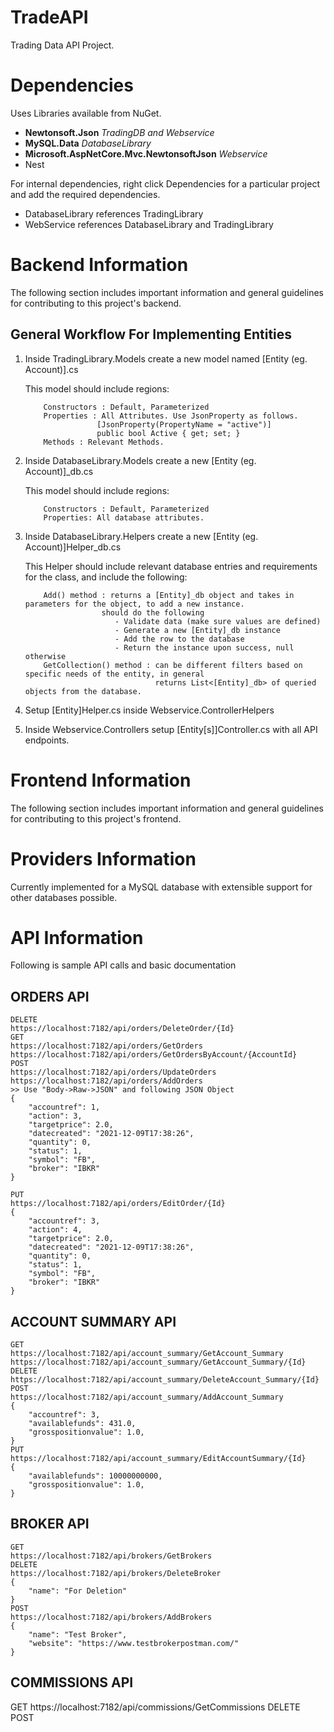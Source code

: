 # TradeAPI
Trading Data API Project.

# Dependencies
Uses Libraries available from NuGet.
- **Newtonsoft.Json**   *TradingDB and Webservice*
- **MySQL.Data**    *DatabaseLibrary*
- **Microsoft.AspNetCore.Mvc.NewtonsoftJson** *Webservice*
- Nest

For internal dependencies, right click Dependencies for a particular project and add the required dependencies.
- DatabaseLibrary references TradingLibrary
- WebService references DatabaseLibrary and TradingLibrary

# Backend Information
The following section includes important information and general guidelines for contributing to this project's backend.
## General Workflow For Implementing Entities
1. Inside TradingLibrary.Models create a new model named [Entity (eg. Account)].cs

    This model should include regions:
    ```
        Constructors : Default, Parameterized
        Properties : All Attributes. Use JsonProperty as follows.
                    [JsonProperty(PropertyName = "active")]
                    public bool Active { get; set; }
        Methods : Relevant Methods.
   ```
2. Inside DatabaseLibrary.Models create a new [Entity (eg. Account)]_db.cs

    This model should include regions:
    ```
        Constructors : Default, Parameterized
        Properties: All database attributes.
    ```
3. Inside DatabaseLibrary.Helpers create a new [Entity (eg. Account)]Helper_db.cs

    This Helper should include relevant database entries and requirements for the class, and include the following:
    ```
        Add() method : returns a [Entity]_db object and takes in parameters for the object, to add a new instance.
                     should do the following
                        - Validate data (make sure values are defined)
                        - Generate a new [Entity]_db instance
                        - Add the row to the database
                        - Return the instance upon success, null otherwise
        GetCollection() method : can be different filters based on specific needs of the entity, in general
                                 returns List<[Entity]_db> of queried objects from the database.
    ```
4. Setup [Entity]Helper.cs inside Webservice.ControllerHelpers
5. Inside Webservice.Controllers setup [Entity[s]]Controller.cs with all API endpoints.

# Frontend Information
The following section includes important information and general guidelines for contributing to this project's frontend.

# Providers Information
Currently implemented for a MySQL database with extensible support for other databases possible.

# API Information
Following is sample API calls and basic documentation
## ORDERS API
```
DELETE
https://localhost:7182/api/orders/DeleteOrder/{Id}
GET
https://localhost:7182/api/orders/GetOrders
https://localhost:7182/api/orders/GetOrdersByAccount/{AccountId}
POST
https://localhost:7182/api/orders/UpdateOrders
https://localhost:7182/api/orders/AddOrders
>> Use "Body->Raw->JSON" and following JSON Object
{
    "accountref": 1,
    "action": 3,
    "targetprice": 2.0,
    "datecreated": "2021-12-09T17:38:26",
    "quantity": 0,
    "status": 1,
    "symbol": "FB",
    "broker": "IBKR"
}

PUT
https://localhost:7182/api/orders/EditOrder/{Id}
{
    "accountref": 3,
    "action": 4,
    "targetprice": 2.0,
    "datecreated": "2021-12-09T17:38:26",
    "quantity": 0,
    "status": 1,
    "symbol": "FB",
    "broker": "IBKR"
}
```
## ACCOUNT SUMMARY API
```
GET
https://localhost:7182/api/account_summary/GetAccount_Summary
https://localhost:7182/api/account_summary/GetAccount_Summary/{Id}
DELETE
https://localhost:7182/api/account_summary/DeleteAccount_Summary/{Id}
POST
https://localhost:7182/api/account_summary/AddAccount_Summary
{
    "accountref": 3,
    "availablefunds": 431.0,
    "grosspositionvalue": 1.0,
}
PUT
https://localhost:7182/api/account_summary/EditAccountSummary/{Id}
{
    "availablefunds": 10000000000,
    "grosspositionvalue": 1.0,
}
```
## BROKER API
```
GET
https://localhost:7182/api/brokers/GetBrokers
DELETE
https://localhost:7182/api/brokers/DeleteBroker
{
    "name": "For Deletion"
}
POST
https://localhost:7182/api/brokers/AddBrokers
{
    "name": "Test Broker",
    "website": "https://www.testbrokerpostman.com/"
}
```
## COMMISSIONS API
GET
https://localhost:7182/api/commissions/GetCommissions
DELETE
<TO TEST>
POST
<TO TEST>
